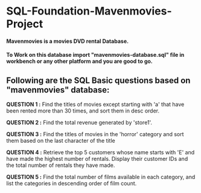 # SQL-Foundation-Mavenmovies-Project
#### Mavenmovies is a movies DVD rental Database.
#### To Work on this database import "mavenmovies-database.sql" file in workbench or any other platform and you are good to go.

## Following are the SQL Basic questions based on "mavenmovies" database:

**QUESTION 1 :**    Find the titles of movies except starting with 'a' 
			    that have been rented more than 30 times, 
                and sort them in desc order.

**QUESTION 2 :**    Find the total revenue generated by 'store1'.

**QUESTION 3 :**    Find the titles of movies in the 'horror' category and 
			    sort them based on the last character of the title

**QUESTION 4 :**    Retrieve the top 5 customers whose name starts with 'E' and have made the highest number of rentals. 
		    Display their customer IDs and the total number of rentals they have made.

**QUESTION 5 :**    Find the total number of films available in each category, 
			    and list the categories in descending order of film count.
